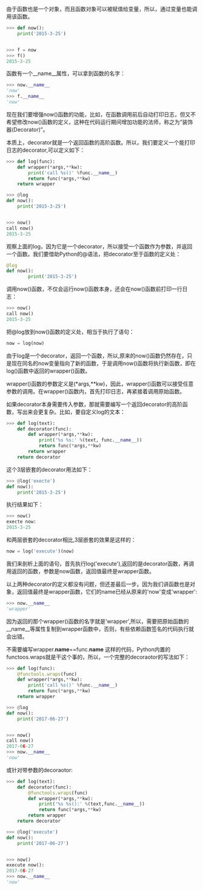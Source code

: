 由于函数也是一个对象，而且函数对象可以被赋值给变量，所以，通过变量也能调用该函数。
```Python
>>> def now():
	print('2015-3-25')


>>> f = now
>>> f()
2015-3-25
```
函数有一个__name__属性，可以拿到函数的名字：
```Python
>>> now.__name__
'now'
>>> f.__name__
'now'
```
现在我们要增强now()函数的功能，比如，在函数调用前后自动打印日志，但又不希望修改now()函数的定义，这种在代码运行期间增加功能的法师，称之为“装饰器(Decorator)”。

本质上，decorator就是一个返回函数的高阶函数。所以，我们要定义一个能打印日志的decorator,可以定义如下：
```Python
>>> def log(func):
	def wrapper(*args,**kw):
		print('call %s()' %func.__name__)
		return func(*args,**kw)
	return wrapper

>>> @log
def now():
	print('2015-3-25')


>>> now()
call now()
2015-3-25
```

观察上面的log，因为它是一个decorator，所以接受一个函数作为参数，并返回一个函数。我们要借助Python的@语法，把decorator至于函数的定义处：
```Python
@log
def now():
		print('2015-3-25')
```
调用now()函数，不仅会运行now()函数本身，还会在now()函数前打印一行日志：
```Python
>>> now()
call now()
2015-3-25
```
把@log放到now()函数的定义处，相当于执行了语句：
```Python
now = log(now)
```
由于log是一个decorator，返回一个函数，所以,原来的now()函数仍然存在，只是现在同名的now变量指向了新的函数，于是调用now()函数将执行新函数，即在log()函数中返回的wrapper()函数。

wrapper()函数的参数定义是(\*args,\*\*kw)，因此，wrapper()函数可以接受任意参数的调用。在wrapper()函数内，首先打印日志，再紧接着调用原始函数。

如果decorator本身需要传入参数，那就需要编写一个返回decorator的高阶函数，写出来会更复杂。比如，要自定义log的文本：
```Python
>>> def log(text):
	def decorator(func):
		def wrapper(*args,**kw):
			print('%s %s:' %(text, func.__name__))
			return func(*args,**kw)
		return wrapper
	return decorator
```
这个3层嵌套的decorator用法如下：
```Python
>>> @log('execte')
def now():
	print('2015-3-25')
```
执行结果如下：
```Python
>>> now()
execte now:
2015-3-25
```

和两层嵌套的decorator相比,3层嵌套的效果是这样的：
```Python
now = log('execute')(now)
```
我们来剖析上面的语句，首先执行log('execute'),返回的是decorator函数，再调用返回的函数，参数是now函数，返回值最终是wrapper函数。

以上两种decorator的定义都没有问题，但还差最后一步。因为我们讲函数也是对象，返回值最终是wrapper函数，它们的name已经从原来的'now'变成'wrapper':
```Python
>>> now.__name__
'wrapper'
```
因为返回的那个wrapper()函数的名字就是'wrapper',所以，需要把原始函数的__name__等属性复制到wrapper函数中，否则，有些依赖函数签名的代码执行就会出错。

不需要编写wrapper.__name__==func.__name__ 这样的代码，Python内置的functoos.wraps就是干这个事的，所以，一个完整的decoraotor的写法如下：
```Python
>>> def log(func):
	@functools.wraps(func)
	def wrapper(*args,**kw):
		print('call %s()' %func.__name__)
		return func(*args,**kw)
	return wrapper

>>> @log
def now():
	print('2017-06-27')


>>> now()
call now()
2017-06-27
>>> now.__name__
'now'
```
或针对带参数的decoraotor:
```Python
>>> def log(text):
	def decorator(func):
		@functools.wraps(func)
		def wrapper(*args,**kw):
			print('%s %s():' %(text,func.__name__))
			return func(*args,**kw)
		return wrapper
	return decorator

>>> @log('execute')
def now():
	print('2017-06-27')


>>> now()
execute now():
2017-06-27
>>> now.__name__
'now'
```
